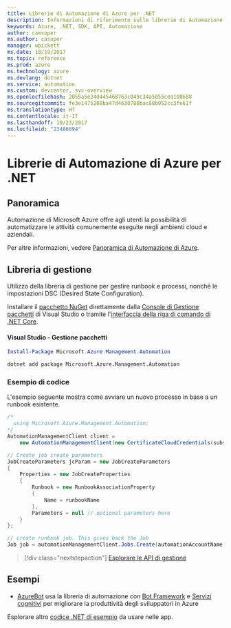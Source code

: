 ```yaml
---
title: Librerie di Automazione di Azure per .NET
description: Informazioni di riferimento sulle librerie di Automazione di Azure per .NET
keywords: Azure, .NET, SDK, API, Automazione
author: camsoper
ms.author: casoper
manager: wpickett
ms.date: 10/19/2017
ms.topic: reference
ms.prod: azure
ms.technology: azure
ms.devlang: dotnet
ms.service: automation
ms.custom: devcenter, svc-overview
ms.openlocfilehash: 2055a5e24d445468763c049c34a5055cea108688
ms.sourcegitcommit: fe3e1475208ba47d4630788bac88b952cc3fe61f
ms.translationtype: HT
ms.contentlocale: it-IT
ms.lasthandoff: 10/23/2017
ms.locfileid: "23486694"
---
```

# <a name="azure-automation-libraries-for-net"></a>Librerie di Automazione di Azure per .NET

## <a name="overview"></a>Panoramica

Automazione di Microsoft Azure offre agli utenti la possibilità di automatizzare le attività comunemente eseguite negli ambienti cloud e aziendali. 

Per altre informazioni, vedere [Panoramica di Automazione di Azure](/azure/automation/automation-intro).

## <a name="management-library"></a>Libreria di gestione

Utilizzo della libreria di gestione per gestire runbook e processi, nonché le impostazioni DSC (Desired State Configuration).

Installare il [pacchetto NuGet](https://www.nuget.org/packages/Microsoft.Azure.Management.Automation) direttamente dalla [Console di Gestione pacchetti][PackageManager] di Visual Studio o tramite l'[interfaccia della riga di comando di .NET Core][DotNetCLI].

#### <a name="visual-studio-package-manager"></a>Visual Studio - Gestione pacchetti

```powershell
Install-Package Microsoft.Azure.Management.Automation
```

```bash
dotnet add package Microsoft.Azure.Management.Automation
```

### <a name="code-example"></a>Esempio di codice

L'esempio seguente mostra come avviare un nuovo processo in base a un runbook esistente.

```csharp
/*
  using Microsoft.Azure.Management.Automation;
*/
AutomationManagementClient client =
    new AutomationManagementClient(new CertificateCloudCredentials(subscriptionId, cert));

// Create job create parameters
JobCreateParameters jcParam = new JobCreateParameters
{
    Properties = new JobCreateProperties
    {
        Runbook = new RunbookAssociationProperty
        {
            Name = runbookName
        },
        Parameters = null // optional parameters here
    }
};

// create runbook job. This gives back the Job
Job job = automationManagementClient.Jobs.Create(automationAccountName, jcParam).Job;
```

> [!div class="nextstepaction"]
> [Esplorare le API di gestione](/dotnet/api/overview/azure/automation/management)

## <a name="samples"></a>Esempi

* [AzureBot](https://github.com/Microsoft/AzureBot) usa la libreria di automazione con [Bot Framework](https://docs.microsoft.com/bot-framework/) e [Servizi cognitivi](/cognitive-services) per migliorare la produttività degli sviluppatori in Azure

Esplorare altro [codice .NET di esempio](https://azure.microsoft.com/resources/samples/?platform=dotnet) da usare nelle app.

[PackageManager]: https://docs.microsoft.com/nuget/tools/package-manager-console
[DotNetCLI]: https://docs.microsoft.com/dotnet/core/tools/dotnet-add-package
